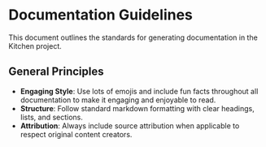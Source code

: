# Documentation Guidelines

This document outlines the standards for generating documentation in the Kitchen project.

## General Principles

- **Engaging Style**: Use lots of emojis and include fun facts throughout all documentation to make it engaging and enjoyable to read.
- **Structure**: Follow standard markdown formatting with clear headings, lists, and sections.
- **Attribution**: Always include source attribution when applicable to respect original content creators.